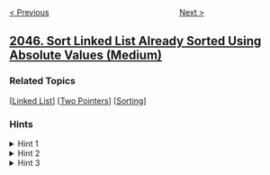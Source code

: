 <!--|This file generated by command(leetcode description); DO NOT EDIT.    |-->
<!--+----------------------------------------------------------------------+-->
<!--|@author    awesee <openset.wang@gmail.com>                           |-->
<!--|@link      https://github.com/awesee                                 |-->
<!--|@home      https://github.com/awesee/leetcode                        |-->
<!--+----------------------------------------------------------------------+-->

[< Previous](../second-minimum-time-to-reach-destination "Second Minimum Time to Reach Destination")
　　　　　　　　　　　　　　　　
[Next >](../number-of-valid-words-in-a-sentence "Number of Valid Words in a Sentence")

## [2046. Sort Linked List Already Sorted Using Absolute Values (Medium)](https://leetcode.com/problems/sort-linked-list-already-sorted-using-absolute-values "")



### Related Topics
  [[Linked List](../../tag/linked-list/README.md)]
  [[Two Pointers](../../tag/two-pointers/README.md)]
  [[Sorting](../../tag/sorting/README.md)]

### Hints
<details>
<summary>Hint 1</summary>
The nodes with positive values are already in the correct order.
</details>

<details>
<summary>Hint 2</summary>
Nodes with negative values need to be moved to the front.
</details>

<details>
<summary>Hint 3</summary>
Nodes with negative values are in reversed order.
</details>
